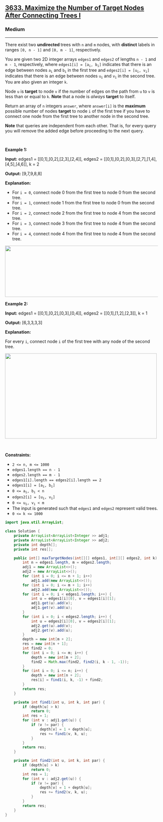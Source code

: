 <h2><a href="https://leetcode.com/problems/maximize-the-number-of-target-nodes-after-connecting-trees-i">3633. Maximize the Number of Target Nodes After Connecting Trees I</a></h2><h3>Medium</h3><hr><p>There exist two <strong>undirected </strong>trees with <code>n</code> and <code>m</code> nodes, with <strong>distinct</strong> labels in ranges <code>[0, n - 1]</code> and <code>[0, m - 1]</code>, respectively.</p>

<p>You are given two 2D integer arrays <code>edges1</code> and <code>edges2</code> of lengths <code>n - 1</code> and <code>m - 1</code>, respectively, where <code>edges1[i] = [a<sub>i</sub>, b<sub>i</sub>]</code> indicates that there is an edge between nodes <code>a<sub>i</sub></code> and <code>b<sub>i</sub></code> in the first tree and <code>edges2[i] = [u<sub>i</sub>, v<sub>i</sub>]</code> indicates that there is an edge between nodes <code>u<sub>i</sub></code> and <code>v<sub>i</sub></code> in the second tree. You are also given an integer <code>k</code>.</p>

<p>Node <code>u</code> is <strong>target</strong> to node <code>v</code> if the number of edges on the path from <code>u</code> to <code>v</code> is less than or equal to <code>k</code>. <strong>Note</strong> that a node is <em>always</em> <strong>target</strong> to itself.</p>

<p>Return an array of <code>n</code> integers <code>answer</code>, where <code>answer[i]</code> is the <strong>maximum</strong> possible number of nodes <strong>target</strong> to node <code>i</code> of the first tree if you have to connect one node from the first tree to another node in the second tree.</p>

<p><strong>Note</strong> that queries are independent from each other. That is, for every query you will remove the added edge before proceeding to the next query.</p>

<p>&nbsp;</p>
<p><strong class="example">Example 1:</strong></p>

<div class="example-block">
<p><strong>Input:</strong> <span class="example-io">edges1 = [[0,1],[0,2],[2,3],[2,4]], edges2 = [[0,1],[0,2],[0,3],[2,7],[1,4],[4,5],[4,6]], k = 2</span></p>

<p><strong>Output:</strong> <span class="example-io">[9,7,9,8,8]</span></p>

<p><strong>Explanation:</strong></p>

<ul>
	<li>For <code>i = 0</code>, connect node 0 from the first tree to node 0 from the second tree.</li>
	<li>For <code>i = 1</code>, connect node 1 from the first tree to node 0 from the second tree.</li>
	<li>For <code>i = 2</code>, connect node 2 from the first tree to node 4 from the second tree.</li>
	<li>For <code>i = 3</code>, connect node 3 from the first tree to node 4 from the second tree.</li>
	<li>For <code>i = 4</code>, connect node 4 from the first tree to node 4 from the second tree.</li>
</ul>
<img alt="" src="https://assets.leetcode.com/uploads/2024/09/24/3982-1.png" style="width: 600px; height: 169px;" /></div>

<p><strong class="example">Example 2:</strong></p>

<div class="example-block">
<p><strong>Input:</strong> <span class="example-io">edges1 = [[0,1],[0,2],[0,3],[0,4]], edges2 = [[0,1],[1,2],[2,3]], k = 1</span></p>

<p><strong>Output:</strong> <span class="example-io">[6,3,3,3,3]</span></p>

<p><strong>Explanation:</strong></p>

<p>For every <code>i</code>, connect node <code>i</code> of the first tree with any node of the second tree.</p>
<img alt="" src="https://assets.leetcode.com/uploads/2024/09/24/3928-2.png" style="height: 281px; width: 500px;" /></div>

<p>&nbsp;</p>
<p><strong>Constraints:</strong></p>

<ul>
	<li><code>2 &lt;= n, m &lt;= 1000</code></li>
	<li><code>edges1.length == n - 1</code></li>
	<li><code>edges2.length == m - 1</code></li>
	<li><code>edges1[i].length == edges2[i].length == 2</code></li>
	<li><code>edges1[i] = [a<sub>i</sub>, b<sub>i</sub>]</code></li>
	<li><code>0 &lt;= a<sub>i</sub>, b<sub>i</sub> &lt; n</code></li>
	<li><code>edges2[i] = [u<sub>i</sub>, v<sub>i</sub>]</code></li>
	<li><code>0 &lt;= u<sub>i</sub>, v<sub>i</sub> &lt; m</code></li>
	<li>The input is generated such that <code>edges1</code> and <code>edges2</code> represent valid trees.</li>
	<li><code>0 &lt;= k &lt;= 1000</code></li>
</ul>

```java
import java.util.ArrayList;

class Solution {
    private ArrayList<ArrayList<Integer >> adj1;
    private ArrayList<ArrayList<Integer >> adj2;
    private int depth[];
    private int res[];

    public int[] maxTargetNodes(int[][] edges1, int[][] edges2, int k) {
        int n = edges1.length, m = edges2.length;
        adj1 = new ArrayList<>();
        adj2 = new ArrayList<>();
        for (int i = 0; i <= n + 1; i++)
            adj1.add(new ArrayList<>());
        for (int i = 0; i <= m + 1; i++)
            adj2.add(new ArrayList<>());
        for (int i = 0; i < edges1.length; i++) {
            int u = edges1[i][0], v = edges1[i][1];
            adj1.get(u).add(v);
            adj1.get(v).add(u);
        }
        for (int i = 0; i < edges2.length; i++) {
            int u = edges2[i][0], v = edges2[i][1];
            adj2.get(u).add(v);
            adj2.get(v).add(u);
        }
        depth = new int[m + 2];
        res = new int[n + 1];
        int find2 = 0;
        for (int i = 0; i <= m; i++) {
            depth = new int[m + 2];
            find2 = Math.max(find2, find2(i, k - 1, -1));
        }
        for (int i = 0; i <= n; i++) {
            depth = new int[n + 2];
            res[i] = find1(i, k, -1) + find2;
        }
        return res;
    }

    private int find1(int u, int k, int par) {
        if (depth[u] > k)
            return 0;
        int res = 1;
        for (int v : adj1.get(u)) {
            if (v != par) {
                depth[v] = 1 + depth[u];
                res += find1(v, k, u);
            }
        }
        return res;
    }

    private int find2(int u, int k, int par) {
        if (depth[u] > k)
            return 0;
        int res = 1;
        for (int v : adj2.get(u)) {
            if (v != par) {
                depth[v] = 1 + depth[u];
                res += find2(v, k, u);
            }
        }
        return res;
    }
}
```

